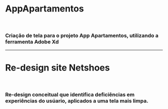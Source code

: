 <h1> AppApartamentos </h1>
<br>
<h3> Criação de tela para o projeto App Apartamentos, utilizando a ferramenta <strong> Adobe Xd </strong> </h3>

<hr>
<h1> Re-design site Netshoes </h1>
<br>
<h3> Re-design conceitual que identifica deficiências em experiências do usúario, aplicados a uma tela mais limpa. </h3>

